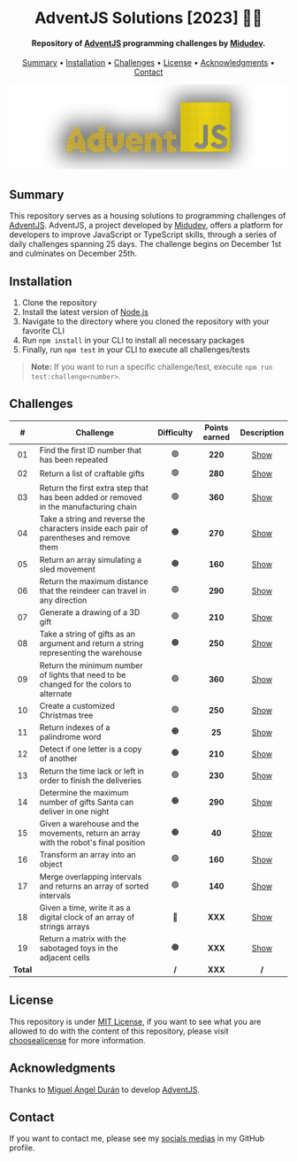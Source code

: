 <h1 align="center">
    AdventJS Solutions [2023] 🎅🎄
</h1>

<h4 align="center">
    Repository of <a href="https://adventjs.dev/es" target="_blank">AdventJS<a> programming challenges by <a href="https://www.linkedin.com/in/midudev/" target="_blank">Midudev</a>.
</h4>

<p align="center">
    <a href="#----summary">Summary</a> •
    <a href="#----installation">Installation</a> •
    <a href="#----challenges">Challenges</a> •
    <a href="#----license">License</a> •
    <a href="#----acknowledgments">Acknowledgments</a> •
    <a href="#----contact">Contact</a>
</p>

<p align="center">
    <img src="./.github/adventjs-logo.png" width="625">
</p>

<h2>
    Summary
</h2>
<p>
    This repository serves as a housing solutions to programming challenges of <a href="https://adventjs.dev/es" target="_blank">AdventJS<a>. AdventJS, a project developed by <a href="https://www.linkedin.com/in/midudev/" target="_blank">Midudev</a>, offers a platform for developers to improve JavaScript or TypeScript skills, through a series of daily challenges spanning 25 days. The challenge begins on December 1st and culminates on December 25th.
</p>

<h2>
    Installation
</h2>
<ol>
    <li>Clone the repository</li>
    <li>Install the latest version of <a href="https://nodejs.org/es/" target="_blank">Node.js<a></li>
    <li>Navigate to the directory where you cloned the repository with your favorite CLI</li>
    <li>Run <code>npm install</code> in your CLI to install all necessary packages</li>
    <li>Finally, run <code>npm test</code> in your CLI to execute all challenges/tests</li>
</ol>

> **Note:** If you want to run a specific challenge/test, execute `npm run test:challenge<number>`.

<h2>
    Challenges
</h2>

|     #     | Challenge                                                                                | Difficulty | Points earned |        Description         |
| :-------: | ---------------------------------------------------------------------------------------- | :--------: | :-----------: | :------------------------: |
|    01     | Find the first ID number that has been repeated                                          |     🟢     |    **220**    | [Show](./src/01-challenge) |
|    02     | Return a list of craftable gifts                                                         |     🟢     |    **280**    | [Show](./src/02-challenge) |
|    03     | Return the first extra step that has been added or removed in the manufacturing chain    |     🟢     |    **360**    | [Show](./src/03-challenge) |
|    04     | Take a string and reverse the characters inside each pair of parentheses and remove them |     🟠     |    **270**    | [Show](./src/04-challenge) |
|    05     | Return an array simulating a sled movement                                               |     🟠     |    **160**    | [Show](./src/05-challenge) |
|    06     | Return the maximum distance that the reindeer can travel in any direction                |     🟢     |    **290**    | [Show](./src/06-challenge) |
|    07     | Generate a drawing of a 3D gift                                                          |     🟢     |    **210**    | [Show](./src/07-challenge) |
|    08     | Take a string of gifts as an argument and return a string representing the warehouse     |     🟠     |    **250**    | [Show](./src/08-challenge) |
|    09     | Return the minimum number of lights that need to be changed for the colors to alternate  |     🟢     |    **360**    | [Show](./src/09-challenge) |
|    10     | Create a customized Christmas tree                                                       |     🟢     |    **250**    | [Show](./src/10-challenge) |
|    11     | Return indexes of a palindrome word                                                      |     🟠     |    **25**     | [Show](./src/11-challenge) |
|    12     | Detect if one letter is a copy of another                                                |     🟠     |    **210**    | [Show](./src/12-challenge) |
|    13     | Return the time lack or left in order to finish the deliveries                           |     🟢     |    **230**    | [Show](./src/13-challenge) |
|    14     | Determine the maximum number of gifts Santa can deliver in one night                     |     🟠     |    **290**    | [Show](./src/14-challenge) |
|    15     | Given a warehouse and the movements, return an array with the robot's final position     |     🟠     |    **40**     | [Show](./src/15-challenge) |
|    16     | Transform an array into an object                                                        |     🟢     |    **160**    | [Show](./src/16-challenge) |
|    17     | Merge overlapping intervals and returns an array of sorted intervals                     |     🟢     |    **140**    | [Show](./src/17-challenge) |
|    18     | Given a time, write it as a digital clock of an array of strings arrays                  |     🔴     |    **XXX**    | [Show](./src/18-challenge) |
|    19     | Return a matrix with the sabotaged toys in the adjacent cells                            |     🟠     |    **XXX**    | [Show](./src/19-challenge) |
| **Total** |                                                                                          |   **/**    |    **XXX**    |           **/**            |

<h2>
    License
</h2>
<p>
    This repository is under <a href="./LICENSE" target="_blank">MIT License</a>, if you want to see what you are allowed to do with the content of this repository, please visit <a href="https://choosealicense.com/licenses/" target="_blank">choosealicense</a> for more information.
</p>

<h2>
    Acknowledgments
</h2>
<p>
    Thanks to <a href="https://www.linkedin.com/in/midudev/" target="_blank">Miguel Ángel Durán</a> to develop <a href="https://adventjs.dev/es" target="_blank">AdventJS<a>.
</p>

<h2>
    Contact
</h1>
<p>
    If you want to contact me, please see my <a href="https://github.com/hozlucas28" target="_blank">socials medias</a> in my GitHub profile.
</p>
